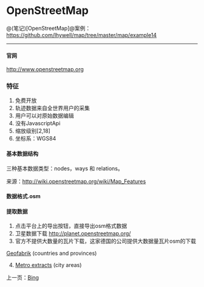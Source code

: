 OpenStreetMap
====================

@(笔记)[OpenStreetMap]@案例：https://github.com/lhywell/map/tree/master/map/example14

-------------------

#### 官网
http://www.openstreetmap.org

### 特征

1. 免费开放
2. 轨迹数据来自全世界用户的采集
3. 用户可以对原始数据编辑
4. 没有JavascriptApi
5. 缩放级别[2,18]
6. 坐标系：WGS84

#### 基本数据结构
三种基本数据类型：nodes，ways 和 relations。

来源：http://wiki.openstreetmap.org/wiki/Map_Features

#### 数据格式.osm


#### 提取数据
1. 点击平台上的导出按钮，直接导出osm格式数据
2. 卫星数据下载 http://planet.openstreetmap.org/
3. 官方不提供大数量的瓦片下载，这家德国的公司提供大数据量瓦片osm的下载

[Geofabrik](http://download.geofabrik.de/) (countries and provinces)

4. [Metro extracts](https://mapzen.com/data/metro-extracts/) (city areas)


上一页：[Bing](https://github.com/lhywell/map/blob/master/map/2.4README.md)